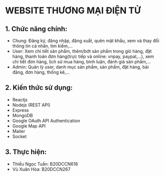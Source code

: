 # WEBSITE THƯƠNG MẠI ĐIỆN TỬ
## 1. Chức năng chính:
+ Chung: Đăng ký, đăng nhập, đăng xuất, quên mật khẩu, xem và thay đổi thông tin cá nhân, tìm kiếm,...
+ User: Xem chi tiết sản phẩm, thêm/bớt sản phẩm trong giỏ hàng, đặt hàng, thanh toán đơn hàng(trực tiếp và online: vnpay, paypal,...), xem chi tiết đơn hàng, lịch sử mua hàng, bình luận, đánh giá sản phẩm,...
+ Admin: Quản lý user, danh mục sản phẩm, sản phẩm, đặt hàng, bài đăng, đơn hàng, thống kê,...
## 2. Kiến thức sử dụng:
* Reactjs
* Nodejs (REST API)
* Express
* MongoDB
* Google OAuth API Authentication
* Google Map API
* Mailer
* Socket
## 3. Thực hiện:
+ Thiều Ngọc Tuấn: B20DCCN618
+ Vũ Xuân Hòa: B20DCCN267
